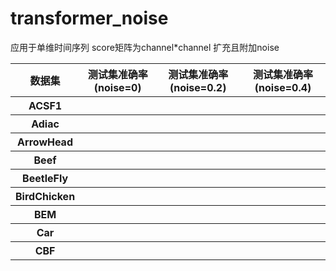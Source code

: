# transformer_noise
应用于单维时间序列 score矩阵为channel*channel 扩充且附加noise
<table>
  <tr>
      <th>数据集</th>
      <th>测试集准确率(noise=0)</th>
      <th>测试集准确率(noise=0.2)</th>
      <th>测试集准确率(noise=0.4)</th>
  </tr>
  <tr>
      <th>ACSF1</th>  <th></th> <th></th> <th></th>
  </tr>
  <tr>
      <th>Adiac</th>  <th></th> <th></th> <th></th>
  </tr>
  <tr>
      <th>ArrowHead</th>  <th></th> <th></th> <th></th>
  </tr>
  <tr>
      <th>Beef</th>  <th></th> <th></th> <th></th>
  </tr>
  <tr>
      <th>BeetleFly</th>  <th></th> <th></th> <th></th>
  </tr>
  <tr>
      <th>BirdChicken</th>  <th></th> <th></th> <th></th>
  </tr>
  <tr>
      <th>BEM</th>  <th></th> <th></th> <th></th>
  </tr>
  <tr>
      <th>Car</th>  <th></th> <th></th> <th></th>
  </tr>
  <tr>
      <th>CBF</th>  <th></th> <th></th> <th></th>
  </tr>
  
</table>
